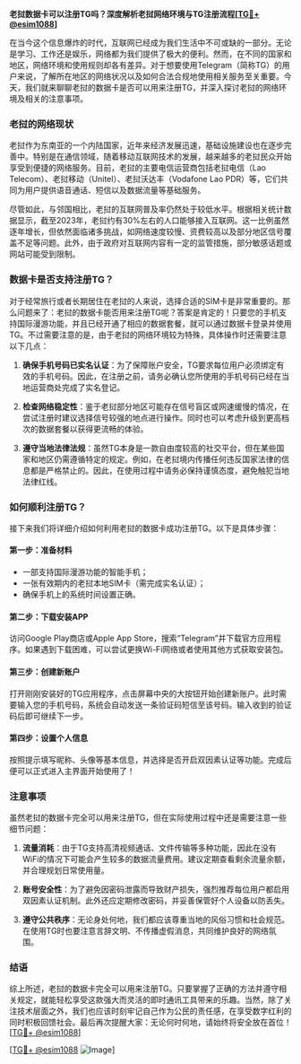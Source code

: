 **老挝数据卡可以注册TG吗？深度解析老挝网络环境与TG注册流程[[TG💪+ @esim1088](https://t.me/s/esim1088)]**

在当今这个信息爆炸的时代，互联网已经成为我们生活中不可或缺的一部分。无论是学习、工作还是娱乐，网络都为我们提供了极大的便利。然而，在不同的国家和地区，网络环境和使用规则却各有差异。对于想要使用Telegram（简称TG）的用户来说，了解所在地区的网络状况以及如何合法合规地使用相关服务至关重要。今天，我们就来聊聊老挝的数据卡是否可以用来注册TG，并深入探讨老挝的网络环境及相关的注意事项。

### 老挝的网络现状

老挝作为东南亚的一个内陆国家，近年来经济发展迅速，基础设施建设也在逐步完善中。特别是在通信领域，随着移动互联网技术的发展，越来越多的老挝民众开始享受到便捷的网络服务。目前，老挝的主要电信运营商包括老挝电信（Lao Telecom）、老挝移动（Unitel）、老挝沃达丰（Vodafone Lao PDR）等，它们共同为用户提供语音通话、短信以及数据流量等基础服务。

尽管如此，与邻国相比，老挝的互联网普及率仍然处于较低水平。根据相关统计数据显示，截至2023年，老挝约有30%左右的人口能够接入互联网。这一比例虽然逐年增长，但依然面临诸多挑战，如网络速度较慢、资费较高以及部分地区信号覆盖不足等问题。此外，由于政府对互联网内容有一定的监管措施，部分敏感话题或网站可能受到限制。

### 数据卡是否支持注册TG？

对于经常旅行或者长期居住在老挝的人来说，选择合适的SIM卡是非常重要的。那么问题来了：老挝的数据卡能否用来注册TG呢？答案是肯定的！只要您的手机支持国际漫游功能，并且已经开通了相应的数据套餐，就可以通过数据卡登录并使用TG。不过需要注意的是，由于老挝的网络环境较为特殊，具体操作时还需要注意以下几点：

1. **确保手机号码已实名认证**：为了保障账户安全，TG要求每位用户必须绑定有效的手机号码。因此，在注册之前，请务必确认您所使用的手机号码已经在当地运营商处完成了实名登记。
   
2. **检查网络稳定性**：鉴于老挝部分地区可能存在信号盲区或网速缓慢的情况，在尝试注册时建议选择信号较强的地点进行操作。同时也可以考虑升级到更高档次的数据套餐以获得更流畅的体验。

3. **遵守当地法律法规**：虽然TG本身是一款自由度较高的社交平台，但在某些国家和地区仍需遵循特定的规定。例如，在老挝境内传播任何违反国家法律的信息都是严格禁止的。因此，在使用过程中请务必保持谨慎态度，避免触犯当地法律红线。

### 如何顺利注册TG？

接下来我们将详细介绍如何利用老挝的数据卡成功注册TG。以下是具体步骤：

#### 第一步：准备材料
- 一部支持国际漫游功能的智能手机；
- 一张有效期内的老挝本地SIM卡（需完成实名认证）；
- 确保手机上的系统时间设置正确。

#### 第二步：下载安装APP
访问Google Play商店或Apple App Store，搜索“Telegram”并下载官方应用程序。如果遇到下载困难，可以尝试更换Wi-Fi网络或者使用其他方式获取安装包。

#### 第三步：创建新账户
打开刚刚安装好的TG应用程序，点击屏幕中央的大按钮开始创建新账户。此时需要输入您的手机号码，系统会自动发送一条验证码短信至该号码。输入收到的验证码后即可继续下一步。

#### 第四步：设置个人信息
按照提示填写昵称、头像等基本信息，并选择是否开启双因素认证等功能。完成后便可以正式进入主界面开始使用了！

### 注意事项

虽然老挝的数据卡完全可以用来注册TG，但在实际使用过程中还是需要注意一些细节问题：

1. **流量消耗**：由于TG支持高清视频通话、文件传输等多种功能，因此在没有WiFi的情况下可能会产生较多的数据流量费用。建议定期查看剩余流量余额，并合理规划日常使用量。

2. **账号安全性**：为了避免因密码泄露而导致财产损失，强烈推荐每位用户都启用双因素认证机制。此外还应定期修改密码，并妥善保管好个人设备以防丢失。

3. **遵守公共秩序**：无论身处何地，我们都应该尊重当地的风俗习惯和社会规范。在使用TG时也要注意言辞文明、不传播虚假消息，共同维护良好的网络氛围。

### 结语

综上所述，老挝的数据卡完全可以用来注册TG。只要掌握了正确的方法并遵守相关规定，就能轻松享受这款强大而灵活的即时通讯工具带来的乐趣。当然，除了关注技术层面之外，我们也应该时刻牢记自己作为公民的责任感，在享受数字红利的同时积极回馈社会。最后再次提醒大家：无论何时何地，请始终将安全放在首位！[[TG💪+ @esim1088](https://t.me/s/esim1088)] 

[[TG💪+ @esim1088](https://t.me/s/esim1088) ![Image](https://i.postimg.cc/4NQfJmqS/Snipaste-2025-05-13-00-14-12.png)]